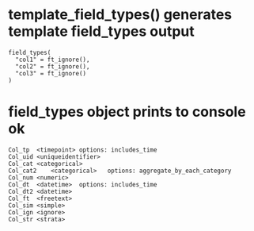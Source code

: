# template_field_types() generates template field_types output

    field_types(
      "col1" = ft_ignore(),
      "col2" = ft_ignore(),
      "col3" = ft_ignore()
    )

# field_types object prints to console ok

    Col_tp	<timepoint>	options: includes_time
    Col_uid	<uniqueidentifier>
    Col_cat	<categorical>
    Col_cat2	<categorical>	options: aggregate_by_each_category
    Col_num	<numeric>
    Col_dt	<datetime>	options: includes_time
    Col_dt2	<datetime>
    Col_ft	<freetext>
    Col_sim	<simple>
    Col_ign	<ignore>
    Col_str	<strata>

